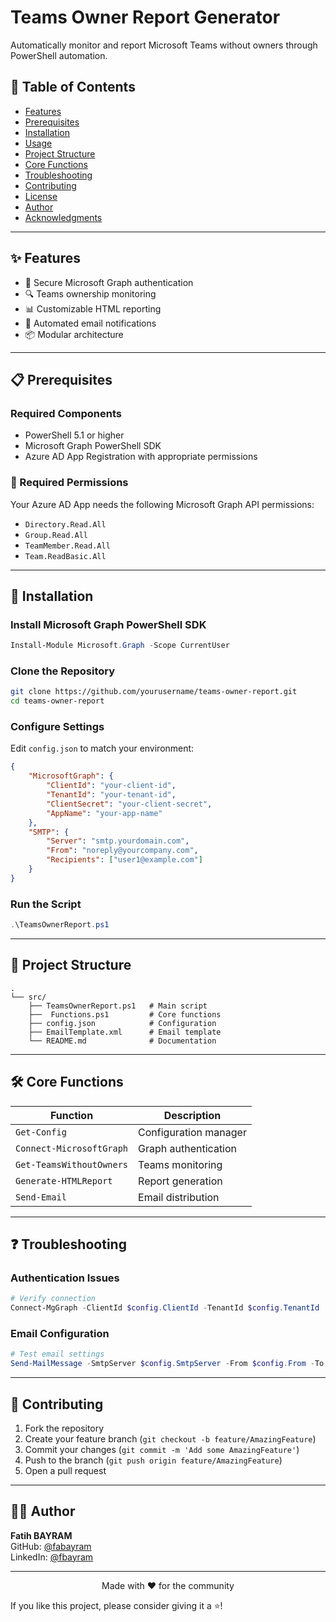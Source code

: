 # Teams Owner Report Generator

Automatically monitor and report Microsoft Teams without owners through PowerShell automation.

## 📌 Table of Contents
- [Features](#features)
- [Prerequisites](#prerequisites)
- [Installation](#installation)
- [Usage](#usage)
- [Project Structure](#project-structure)
- [Core Functions](#core-functions)
- [Troubleshooting](#troubleshooting)
- [Contributing](#contributing)
- [License](#license)
- [Author](#author)
- [Acknowledgments](#acknowledgments)

---

## ✨ Features
- 🔐 Secure Microsoft Graph authentication
- 🔍 Teams ownership monitoring
- 📊 Customizable HTML reporting
- 📧 Automated email notifications
- 📦 Modular architecture

---

## 📋 Prerequisites
### Required Components
- PowerShell 5.1 or higher
- Microsoft Graph PowerShell SDK
- Azure AD App Registration with appropriate permissions

### 🔑 Required Permissions
Your Azure AD App needs the following Microsoft Graph API permissions:
- `Directory.Read.All`
- `Group.Read.All`
- `TeamMember.Read.All`
- `Team.ReadBasic.All`

---

## 🚀 Installation
### Install Microsoft Graph PowerShell SDK
```powershell
Install-Module Microsoft.Graph -Scope CurrentUser
```

### Clone the Repository
```bash
git clone https://github.com/yourusername/teams-owner-report.git
cd teams-owner-report
```

### Configure Settings
Edit `config.json` to match your environment:
```json
{
    "MicrosoftGraph": {
        "ClientId": "your-client-id",
        "TenantId": "your-tenant-id",
        "ClientSecret": "your-client-secret",
        "AppName": "your-app-name"
    },
    "SMTP": {
        "Server": "smtp.yourdomain.com",
        "From": "noreply@yourcompany.com",
        "Recipients": ["user1@example.com"]
    }
}
```

### Run the Script
```powershell
.\TeamsOwnerReport.ps1
```

---

## 📁 Project Structure
```
.
└── src/
    ├── TeamsOwnerReport.ps1   # Main script
    ├──  Functions.ps1         # Core functions
    ├── config.json            # Configuration
    ├── EmailTemplate.xml      # Email template
    └── README.md              # Documentation
```

---

## 🛠️ Core Functions
| Function | Description |
|----------|-------------|
| `Get-Config` | Configuration manager |
| `Connect-MicrosoftGraph` | Graph authentication |
| `Get-TeamsWithoutOwners` | Teams monitoring |
| `Generate-HTMLReport` | Report generation |
| `Send-Email` | Email distribution |

---

## ❓ Troubleshooting
### Authentication Issues
```powershell
# Verify connection
Connect-MgGraph -ClientId $config.ClientId -TenantId $config.TenantId
```

### Email Configuration
```powershell
# Test email settings
Send-MailMessage -SmtpServer $config.SmtpServer -From $config.From -To $config.Recipients -Subject "Test"
```

---

## 🤝 Contributing
1. Fork the repository
2. Create your feature branch (`git checkout -b feature/AmazingFeature`)
3. Commit your changes (`git commit -m 'Add some AmazingFeature'`)
4. Push to the branch (`git push origin feature/AmazingFeature`)
5. Open a pull request

---

## 👨‍💻 Author
**Fatih BAYRAM**  
GitHub: [@fabayram](https://github.com/fabayram?tab=repositories)  
LinkedIn: [@fbayram](https://www.linkedin.com/in/fbayram/)

---

<p align="center">Made with ❤️ for the community</p>

If you like this project, please consider giving it a ⭐!
